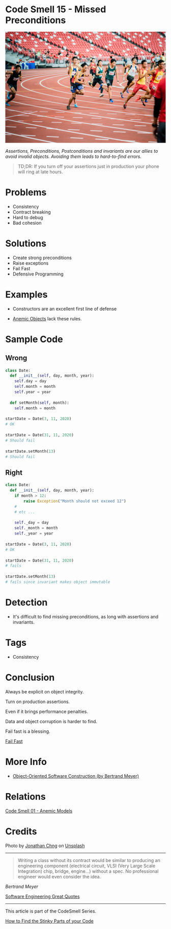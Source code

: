 # Code Smell 15 - Missed Preconditions

![Code Smell 15 - Missed Preconditions](Code%20Smell%2015%20-%20Missed%20Preconditions.jpg)

*Assertions, Preconditions, Postconditions and invariants are our allies to avoid invalid objects. Avoiding them leads to hard-to-find errors.*

> TD;DR: If you turn off your assertions just in production your phone will ring at late hours.

# Problems
- Consistency
- Contract breaking
- Hard to debug
- Bad cohesion

# Solutions

- Create strong preconditions
- Raise exceptions
- Fail Fast
- Defensive Programming 

# Examples

- Constructors are an excellent first line of defense

- [Anemic Objects](https://github.com/mcsee/Software-Design-Articles/tree/main/Articles/Code%20Smells/Code%20Smell%2001%20-%20Anemic%20Models/readme.md) lack these rules.

# Sample Code

## Wrong

[Gist Url]: # (https://gist.github.com/mcsee/61e95b5c7a8d697cb748cd49b43aab90)
```python
class Date:
  def __init__(self, day, month, year):
    self.day = day
    self.month = month
    self.year = year

  def setMonth(self, month):
    self.month = month

startDate = Date(3, 11, 2020)
# OK

startDate = Date(31, 11, 2020)
# Should fail

startDate.setMonth(13)
# Should fail
```

## Right

[Gist Url]: # (https://gist.github.com/mcsee/b5eebe620b66c510bafe04a7a4f8ef82)
```python
class Date:
  def __init__(self, day, month, year):
  	if month > 12:
    	raise Exception("Month should not exceed 12")
    #
    # etc ...
  
    self._day = day
    self._month = month
    self._year = year
 
startDate = Date(3, 11, 2020)
# OK

startDate = Date(31, 11, 2020)
# fails

startDate.setMonth(13)
# fails since invariant makes object immutable
```

# Detection

- It's difficult to find missing preconditions, as long with assertions and invariants.

# Tags

- Consistency

# Conclusion

Always be explicit on object integrity.

Turn on production assertions. 

Even if it brings performance penalties. 

Data and object corruption is harder to find.

Fail fast is a blessing.

[Fail Fast](https://github.com/mcsee/Software-Design-Articles/tree/main/Articles/Theory/Fail%20Fast/readme.md)

# More Info

- [Object-Oriented Software Construction (by Bertrand Meyer)](https://en.wikipedia.org/wiki/Object-Oriented_Software_Construction)

# Relations

[Code Smell 01 - Anemic Models](https://github.com/mcsee/Software-Design-Articles/tree/main/Articles/Code%20Smells/Code%20Smell%2001%20-%20Anemic%20Models/readme.md)

# Credits

Photo by [Jonathan Chng](https://unsplash.com/@jon_chng) on [Unsplash](https://unsplash.com/s/photos/running-track)

* * *

> Writing a class without its contract would be similar to producing an engineering component (electrical circuit, VLSI (Very Large Scale Integration) chip, bridge, engine...) without a spec. No professional engineer would even consider the idea.

_Bertrand Meyer_

[Software Engineering Great Quotes](https://github.com/mcsee/Software-Design-Articles/tree/main/Articles/Quotes/Software%20Engineering%20Great%20Quotes/readme.md)

* * *

This article is part of the CodeSmell Series.

[How to Find the Stinky Parts of your Code](https://github.com/mcsee/Software-Design-Articles/tree/main/Articles/Code%20Smells/How%20to%20Find%20the%20Stinky%20parts%20of%20your%20Code/readme.md)